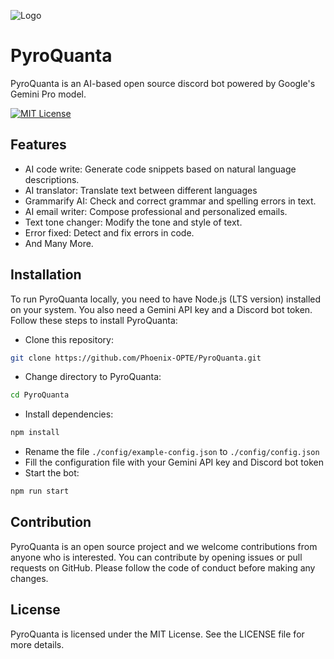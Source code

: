 ![Logo](https://media.discordapp.net/attachments/1118813310041739314/1208083749925822464/ae7c5d46-7664-4a10-8d9c-e525bb95773f-removebg-preview_1.png?ex=65e1feab&is=65cf89ab&hm=fb959f4875fbacae99772087a64188a2e8ba26d73def5622351a636bf2296ea8&)


# PyroQuanta

PyroQuanta is an AI-based open source discord bot powered by Google's Gemini Pro model.

[![MIT License](https://img.shields.io/badge/License-MIT-green.svg)](https://choosealicense.com/licenses/mit/)

## Features

- AI code write: Generate code snippets based on natural language descriptions.
- AI translator: Translate text between different languages
- Grammarify AI: Check and correct grammar and spelling errors in text.
- AI email writer: Compose professional and personalized emails.
- Text tone changer: Modify the tone and style of text.
- Error fixed: Detect and fix errors in code.
- And Many More.

## Installation

To run PyroQuanta locally, you need to have Node.js (LTS version) installed on your system. You also need a Gemini API key and a Discord bot token. Follow these steps to install PyroQuanta:

- Clone this repository: 
```bash
git clone https://github.com/Phoenix-OPTE/PyroQuanta.git
```
- Change directory to PyroQuanta: 
```bash
cd PyroQuanta
```
- Install dependencies: 
```bash
npm install
```
- Rename the file `./config/example-config.json` to `./config/config.json`
- Fill the configuration file with your Gemini API key and Discord bot token
- Start the bot: 
```bash
npm run start
```
## Contribution

PyroQuanta is an open source project and we welcome contributions from anyone who is interested. You can contribute by opening issues or pull requests on GitHub. Please follow the code of conduct before making any changes.
## License

PyroQuanta is licensed under the MIT License. See the LICENSE file for more details.